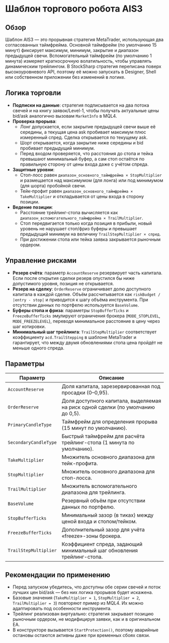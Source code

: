 # Шаблон торгового робота AIS3

## Обзор
Шаблон AIS3 — это прорывная стратегия MetaTrader, использующая два согласованных таймфрейма. Основной таймфрейм (по умолчанию 15
минут) фиксирует максимум, минимум, закрытие и диапазон предыдущей свечи. Вспомогательный таймфрейм (по умолчанию 1 минута)
измеряет краткосрочную волатильность, чтобы управлять динамическим трейлингом. В StockSharp стратегия переписана поверх
высокоуровневого API, поэтому её можно запускать в Designer, Shell или собственном приложении без изменений в логике.

## Логика торговли
- **Подписки на данные**: стратегия подписывается на два потока свечей и на книгу заявок/Level-1, чтобы получать актуальные цены
  bid/ask аналогично вызовам `MarketInfo` в MQL4.
- **Проверка прорыва**:
  - Лонг допускается, если закрытие предыдущей свечи выше её середины, а текущая цена ask пробивает максимум плюс измеренный
    спред. Сделка открывается по текущему ask.
  - Шорт открывается, когда закрытие ниже середины и bid пробивает предыдущий минимум.
  - Перед входом проверяется, что расстояния до стопа и тейка превышают минимальный буфер, а сам стоп остаётся по правильную
    сторону от цены входа даже с учётом спреда.
- **Защитные уровни**:
  - Стоп-лосс равен `диапазон_основного_таймфрейма × StopMultiplier` и размещается над максимумом (для лонга) или под минимумом
    (для шорта) пробойной свечи.
  - Тейк-профит равен `диапазон_основного_таймфрейма × TakeMultiplier` и откладывается от цены входа в сторону позиции.
- **Ведение позиции**:
  - Расстояние трейлинг-стопа вычисляется как `диапазон_вспомогательного_таймфрейма × TrailMultiplier`.
  - Стоп передвигается только когда позиция в прибыли, новый уровень не нарушает стоп/фриз буферы и превышает предыдущий минимум
    на величину `TrailStepMultiplier × спред`.
  - При достижении стопа или тейка заявка закрывается рыночным ордером.

## Управление рисками
- **Резерв счёта**: параметр `AccountReserve` резервирует часть капитала. Если после открытия сделки резерв опустился бы ниже
  допустимого уровня, позиция не открывается.
- **Резерв на сделку**: `OrderReserve` ограничивает долю доступного капитала в каждой сделке. Объём рассчитывается как
  `riskBudget / |entry - stop|` и приводится к шагу объёма инструмента. При отсутствии данных по портфелю используется
  `BaseVolume`.
- **Буферы стопа и фриза**: параметры `StopBufferTicks` и `FreezeBufferTicks` эмулируют ограничения брокера (`MODE_STOPLEVEL`,
  `MODE_FREEZELEVEL`), переводя минимальное расстояние в цену через шаг котировки.
- **Минимальный шаг трейлинга**: `TrailStepMultiplier` соответствует коэффициенту `acd.TrailStepping` в шаблоне MetaTrader и
  гарантирует, что между двумя обновлениями стопа цена пройдёт не меньше одного спреда.

## Параметры
| Параметр | Описание |
|----------|----------|
| `AccountReserve` | Доля капитала, зарезервированная под просадки (0–0,95).
| `OrderReserve` | Доля доступного капитала, выделяемая на риск одной сделки (по умолчанию до 0,5).
| `PrimaryCandleType` | Таймфрейм для определения прорыва (15 минут по умолчанию).
| `SecondaryCandleType` | Быстрый таймфрейм для расчёта трейлинг-стопа (1 минута по умолчанию).
| `TakeMultiplier` | Множитель основного диапазона для тейк-профита.
| `StopMultiplier` | Множитель основного диапазона для стоп-лосса.
| `TrailMultiplier` | Множитель вспомогательного диапазона для трейлинга.
| `BaseVolume` | Резервный объём при отсутствии данных по портфелю.
| `StopBufferTicks` | Минимальный зазор (в тиках) между ценой входа и стопом/тейком.
| `FreezeBufferTicks` | Дополнительный зазор для учёта «freeze»-зоны брокера.
| `TrailStepMultiplier` | Коэффициент спреда, задающий минимальный шаг обновления трейлинг-стопа.

## Рекомендации по применению
- Перед запуском убедитесь, что доступны обе серии свечей и поток лучших цен bid/ask — без них логика прорывов будет искажена.
- Базовые значения (`TakeMultiplier = 1`, `StopMultiplier = 2`, `TrailMultiplier = 3`) повторяют пример из MQL4. Их можно
  адаптировать под особенности инструмента.
- Трейлинг реализован виртуально: стратегия закрывает позицию рыночным ордером, не модифицируя заявки, как и в оригинальном EA.
- В конструкторе вызывается `StartProtection()`, поэтому аварийные остановы остаются активны даже при временных сбоях связи.
